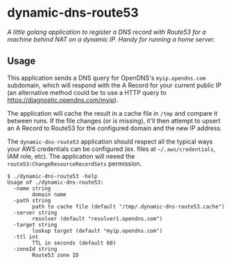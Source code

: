 # dynamic-dns-route53

*A little golang application to register a DNS record with Route53 for a machine behind NAT on a dynamic IP. Handy for running a home server.*

## Usage

This application sends a DNS query for OpenDNS's `myip.opendns.com` subdomain, which will respond with the A Record for your current public IP (an alternative method could be to use a HTTP query to https://diagnostic.opendns.com/myip).

The application will cache the result in a cache file in `/tmp` and compare it between runs. If the file changes (or is missing), it'll then attempt to upsert an A Record to Route53 for the configured domain and the new IP address.

The `dynamic-dns-route53` application should respect all the typical ways your AWS credentials can be configured (ex. files at `~/.aws/credentials`, IAM role, etc). The application will neeed the `route53:ChangeResourceRecordSets` permission.


```
$ ./dynamic-dns-route53 -help
Usage of ./dynamic-dns-route53:
  -name string
        domain name
  -path string
        path to cache file (default "/tmp/.dynamic-dns-route53.cache")
  -server string
        resolver (default "resolver1.opendns.com")
  -target string
        lookup target (default "myip.opendns.com")
  -ttl int
        TTL in seconds (default 60)
  -zoneId string
        Route53 zone ID
```
